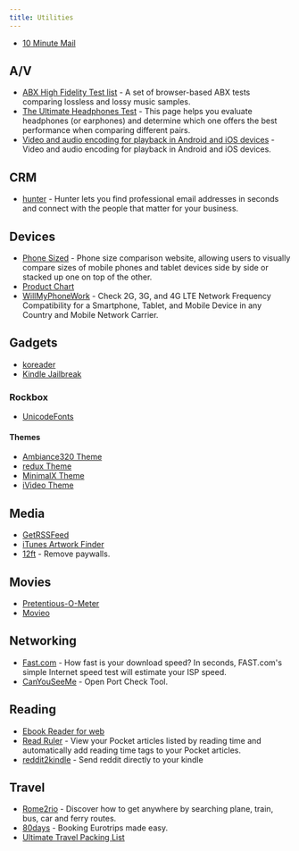 ```yaml
---
title: Utilities
---
```


- [10 Minute Mail](https://10minutemail.com/)


## A/V
- [ABX High Fidelity Test list](http://abx.digitalfeed.net/list.html) - A set of browser-based ABX tests comparing lossless and lossy music samples.
- [The Ultimate Headphones Test](https://www.audiocheck.net/soundtests_headphones.php) - This page helps you evaluate headphones (or earphones) and determine which one offers the best performance when comparing different pairs.
- [Video and audio encoding for playback in Android and iOS devices](https://gist.github.com/pinge/b9f9ce1e4d399503f7c80df4c5d09f22) - Video and audio encoding for playback in Android and iOS devices.

## CRM
- [hunter](https://hunter.io) - Hunter lets you find professional email addresses in seconds and connect with the people that matter for your business.

## Devices
- [Phone Sized](https://phonesized.com/) - Phone size comparison website, allowing users to visually compare sizes of mobile phones and tablet devices side by side or stacked up one on top of the other.
- [Product Chart](https://www.productchart.com/)
- [WillMyPhoneWork](https://willmyphonework.net/) - Check 2G, 3G, and 4G LTE Network Frequency Compatibility for a Smartphone, Tablet, and Mobile Device in any Country and Mobile Network Carrier.

## Gadgets
- [koreader](https://github.com/koreader/koreader/wiki/Installation-on-Kobo-devices)
- [Kindle Jailbreak](https://www.mobileread.com/forums/showthread.php?t=323419)

### Rockbox
- [UnicodeFonts](https://www.rockbox.org/wiki/UnicodeFonts)

#### Themes
- [Ambiance320 Theme](http://themes.rockbox.org/index.php?themeid=2313&target=ipod6g)
- [redux Theme](http://themes.rockbox.org/index.php?themeid=2162&target=ipod6g)
- [MinimalX Theme](http://themes.rockbox.org/index.php?themeid=1962&target=ipod6g)
- [iVideo Theme](http://themes.rockbox.org/index.php?themeid=1309&target=ipod6g)

## Media
- [GetRSSFeed](https://getrssfeed.com)
- [iTunes Artwork Finder](https://bendodson.com/projects/itunes-artwork-finder/)
- [12ft](https://12ft.io) - Remove paywalls.


## Movies
- [Pretentious-O-Meter](http://pretentious-o-meter.co.uk/)
- [Movieo](https://movieo.me/)

## Networking
- [Fast.com](https://fast.com/) - How fast is your download speed? In seconds, FAST.com's simple Internet speed test will estimate your ISP speed.
- [CanYouSeeMe](https://canyouseeme.org) - Open Port Check Tool.

## Reading
- [Ebook Reader for web](https://www.loudreader.com/)
- [Read Ruler](https://readruler.com/) - View your Pocket articles listed by reading time and automatically add reading time tags to your Pocket articles.
- [reddit2kindle](https://reddit2kindle.com/) - Send reddit directly to your kindle

## Travel
- [Rome2rio](https://www.rome2rio.com/) - Discover how to get anywhere by searching plane, train, bus, car and ferry routes.
- [80days](https://eightydays.me/) - Booking Eurotrips made easy.
- [Ultimate Travel Packing List](https://www.budgetdirect.com.au/interactives/packinglist/)
